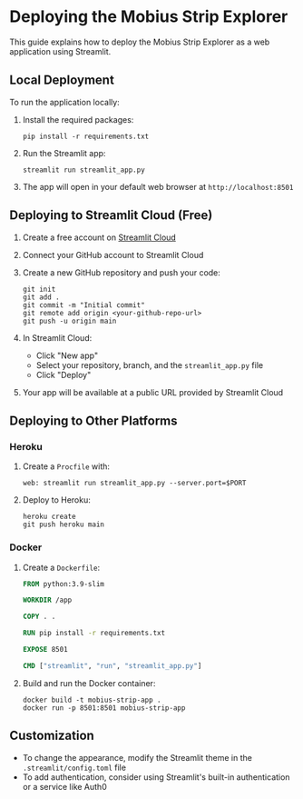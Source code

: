 # Deploying the Mobius Strip Explorer

This guide explains how to deploy the Mobius Strip Explorer as a web application using Streamlit.

## Local Deployment

To run the application locally:

1. Install the required packages:
   ```
   pip install -r requirements.txt
   ```

2. Run the Streamlit app:
   ```
   streamlit run streamlit_app.py
   ```

3. The app will open in your default web browser at `http://localhost:8501`

## Deploying to Streamlit Cloud (Free)

1. Create a free account on [Streamlit Cloud](https://streamlit.io/cloud)

2. Connect your GitHub account to Streamlit Cloud

3. Create a new GitHub repository and push your code:
   ```
   git init
   git add .
   git commit -m "Initial commit"
   git remote add origin <your-github-repo-url>
   git push -u origin main
   ```

4. In Streamlit Cloud:
   - Click "New app"
   - Select your repository, branch, and the `streamlit_app.py` file
   - Click "Deploy"

5. Your app will be available at a public URL provided by Streamlit Cloud

## Deploying to Other Platforms

### Heroku

1. Create a `Procfile` with:
   ```
   web: streamlit run streamlit_app.py --server.port=$PORT
   ```

2. Deploy to Heroku:
   ```
   heroku create
   git push heroku main
   ```

### Docker

1. Create a `Dockerfile`:
   ```Dockerfile
   FROM python:3.9-slim
   
   WORKDIR /app
   
   COPY . .
   
   RUN pip install -r requirements.txt
   
   EXPOSE 8501
   
   CMD ["streamlit", "run", "streamlit_app.py"]
   ```

2. Build and run the Docker container:
   ```
   docker build -t mobius-strip-app .
   docker run -p 8501:8501 mobius-strip-app
   ```

## Customization

- To change the appearance, modify the Streamlit theme in the `.streamlit/config.toml` file
- To add authentication, consider using Streamlit's built-in authentication or a service like Auth0